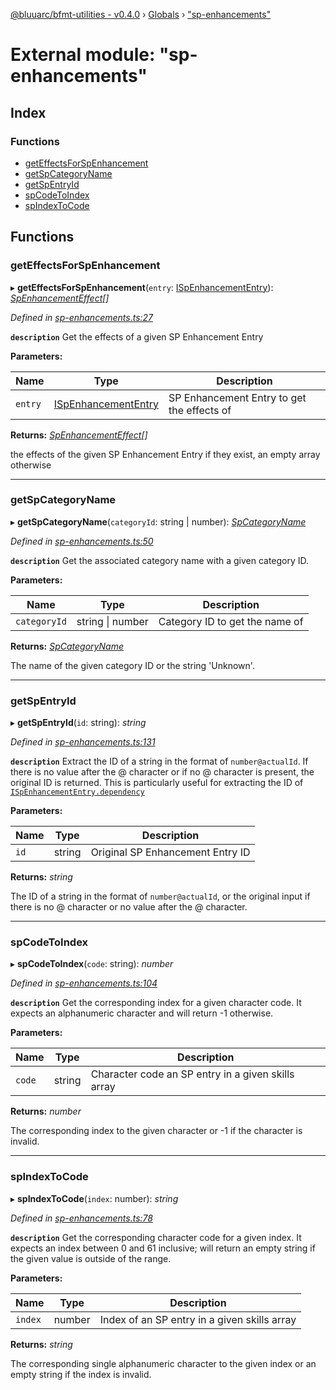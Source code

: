 [@bluuarc/bfmt-utilities - v0.4.0](../README.md) › [Globals](../globals.md) › ["sp-enhancements"](_sp_enhancements_.md)

# External module: "sp-enhancements"

## Index

### Functions

* [getEffectsForSpEnhancement](_sp_enhancements_.md#geteffectsforspenhancement)
* [getSpCategoryName](_sp_enhancements_.md#getspcategoryname)
* [getSpEntryId](_sp_enhancements_.md#getspentryid)
* [spCodeToIndex](_sp_enhancements_.md#spcodetoindex)
* [spIndexToCode](_sp_enhancements_.md#spindextocode)

## Functions

###  getEffectsForSpEnhancement

▸ **getEffectsForSpEnhancement**(`entry`: [ISpEnhancementEntry](../interfaces/_datamine_types_.ispenhancemententry.md)): *[SpEnhancementEffect](_datamine_types_.md#spenhancementeffect)[]*

*Defined in [sp-enhancements.ts:27](https://github.com/BluuArc/bfmt-utilities/blob/master/src/sp-enhancements.ts#L27)*

**`description`** Get the effects of a given SP Enhancement Entry

**Parameters:**

Name | Type | Description |
------ | ------ | ------ |
`entry` | [ISpEnhancementEntry](../interfaces/_datamine_types_.ispenhancemententry.md) | SP Enhancement Entry to get the effects of |

**Returns:** *[SpEnhancementEffect](_datamine_types_.md#spenhancementeffect)[]*

the effects of the given SP Enhancement Entry if they exist, an empty array otherwise

___

###  getSpCategoryName

▸ **getSpCategoryName**(`categoryId`: string | number): *[SpCategoryName](../enums/_datamine_types_.spcategoryname.md)*

*Defined in [sp-enhancements.ts:50](https://github.com/BluuArc/bfmt-utilities/blob/master/src/sp-enhancements.ts#L50)*

**`description`** Get the associated category name with a given category ID.

**Parameters:**

Name | Type | Description |
------ | ------ | ------ |
`categoryId` | string &#124; number | Category ID to get the name of |

**Returns:** *[SpCategoryName](../enums/_datamine_types_.spcategoryname.md)*

The name of the given category ID or the string 'Unknown'.

___

###  getSpEntryId

▸ **getSpEntryId**(`id`: string): *string*

*Defined in [sp-enhancements.ts:131](https://github.com/BluuArc/bfmt-utilities/blob/master/src/sp-enhancements.ts#L131)*

**`description`** Extract the ID of a string in the format of `number@actualId`. If there
is no value after the @ character or if no @ character is present, the original ID is returned.
This is particularly useful for extracting the ID of [`ISpEnhancementEntry.dependency`](../interfaces/_datamine_types_.ispenhancemententry.md#optional-dependency)

**Parameters:**

Name | Type | Description |
------ | ------ | ------ |
`id` | string | Original SP Enhancement Entry ID |

**Returns:** *string*

The ID of a string in the format of `number@actualId`, or the original input if
there is no @ character or no value after the @ character.

___

###  spCodeToIndex

▸ **spCodeToIndex**(`code`: string): *number*

*Defined in [sp-enhancements.ts:104](https://github.com/BluuArc/bfmt-utilities/blob/master/src/sp-enhancements.ts#L104)*

**`description`** Get the corresponding index for a given character code.
It expects an alphanumeric character and will return -1 otherwise.

**Parameters:**

Name | Type | Description |
------ | ------ | ------ |
`code` | string | Character code an SP entry in a given skills array |

**Returns:** *number*

The corresponding index to the given character or -1 if the
character is invalid.

___

###  spIndexToCode

▸ **spIndexToCode**(`index`: number): *string*

*Defined in [sp-enhancements.ts:78](https://github.com/BluuArc/bfmt-utilities/blob/master/src/sp-enhancements.ts#L78)*

**`description`** Get the corresponding character code for a given index.
It expects an index between 0 and 61 inclusive; will return an empty string if
the given value is outside of the range.

**Parameters:**

Name | Type | Description |
------ | ------ | ------ |
`index` | number | Index of an SP entry in a given skills array |

**Returns:** *string*

The corresponding single alphanumeric character to the given index
or an empty string if the index is invalid.
